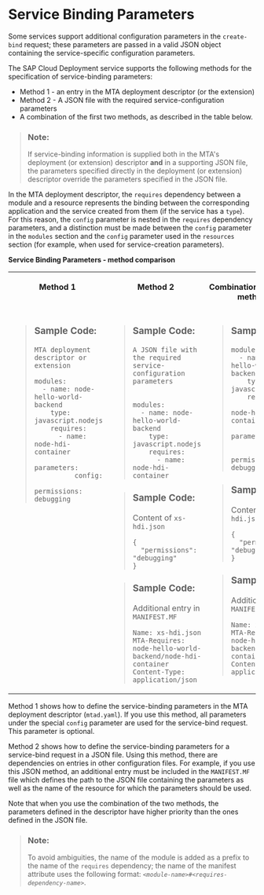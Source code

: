 <!-- loioc7b09b79d3bb4d348a720ba27fe9a2d5 -->

# Service Binding Parameters

Some services support additional configuration parameters in the `create-bind` request; these parameters are passed in a valid JSON object containing the service-specific configuration parameters.

The SAP Cloud Deployment service supports the following methods for the specification of service-binding parameters:

-   Method 1 - an entry in the MTA deployment descriptor \(or the extension\)
-   Method 2 - A JSON file with the required service-configuration parameters
-   A combination of the first two methods, as described in the table below.

> ### Note:  
> If service-binding information is supplied both in the MTA's deployment \(or extension\) descriptor **and** in a supporting JSON file, the parameters specified directly in the deployment \(or extension\) descriptor override the parameters specified in the JSON file.

In the MTA deployment descriptor, the `requires` dependency between a module and a resource represents the binding between the corresponding application and the service created from them \(if the service has a `type`\). For this reason, the `config` parameter is nested in the `requires` dependency parameters, and a distinction must be made between the `config` parameter in the `modules` section and the `config` parameter used in the `resources` section \(for example, when used for service-creation parameters\).

**Service Binding Parameters - method comparison**


<table>
<tr>
<th valign="top">

Method 1

</th>
<th valign="top">

Method 2

</th>
<th valign="top">

Combination of the two methods

</th>
</tr>
<tr>
<td valign="top">

> ### Sample Code:  
> `MTA deployment descriptor or extension`
> 
> ```
> modules:
>   - name: node-hello-world-backend
>     type: javascript.nodejs
>     requires:
>       - name: node-hdi-container
>         parameters:
>           config:
>             permissions: debugging
> ```



</td>
<td valign="top">

> ### Sample Code:  
> `A JSON file with the required service-configuration parameters`
> 
> ```
> 
> modules:
>   - name: node-hello-world-backend
>     type: javascript.nodejs
>     requires:
>       - name: node-hdi-container
> ```

> ### Sample Code:  
> Content of `xs-hdi.json`
> 
> ```
> {
>   "permissions": "debugging"
> } 
> ```

> ### Sample Code:  
> Additional entry in `MANIFEST.MF`
> 
> ```
> Name: xs-hdi.json
> MTA-Requires: node-hello-world-backend/node-hdi-container
> Content-Type: application/json
> ```



</td>
<td valign="top">

> ### Sample Code:  
> ```
> modules:
>   - name: node-hello-world-backend
>     type: javascript.nodejs
>     requires:
>       - name: node-hdi-container
>         parameters:
>           config:
>             permissions: debugging
> ```

> ### Sample Code:  
> Content of `xs-hdi.json`
> 
> ```
> {
>   "permissions": "debugging"
> } 
> ```

> ### Sample Code:  
> Additional entry in `MANIFEST.MF`
> 
> ```
> Name: xs-hdi.json
> MTA-Requires: node-hello-world-backend/node-hdi-container
> Content-Type: application/json
> ```



</td>
</tr>
</table>

Method 1 shows how to define the service-binding parameters in the MTA deployment descriptor \(`mtad.yaml`\). If you use this method, all parameters under the special `config` parameter are used for the service-bind request. This parameter is optional.

Method 2 shows how to define the service-binding parameters for a service-bind request in a JSON file. Using this method, there are dependencies on entries in other configuration files. For example, if you use this JSON method, an additional entry must be included in the `MANIFEST.MF` file which defines the path to the JSON file containing the parameters as well as the name of the resource for which the parameters should be used.

Note that when you use the combination of the two methods, the parameters defined in the descriptor have higher priority than the ones defined in the JSON file.

> ### Note:  
> To avoid ambiguities, the name of the module is added as a prefix to the name of the `requires` dependency; the name of the manifest attribute uses the following format: <code><i class="varname">&lt;module-name&gt;</i>#<i class="varname">&lt;requires-dependency-name&gt;</i></code>.

